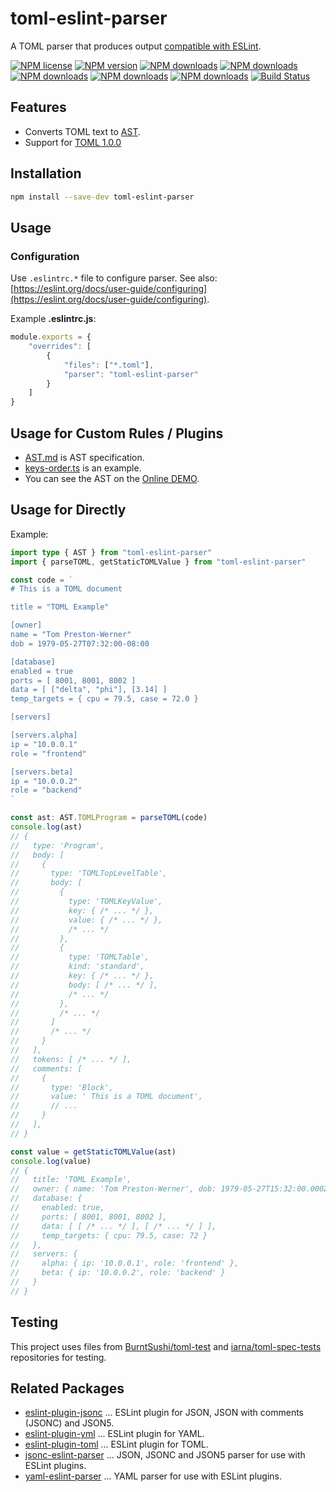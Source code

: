 # toml-eslint-parser

A TOML parser that produces output [compatible with ESLint](https://eslint.org/docs/developer-guide/working-with-custom-parsers#all-nodes).

[![NPM license](https://img.shields.io/npm/l/toml-eslint-parser.svg)](https://www.npmjs.com/package/toml-eslint-parser)
[![NPM version](https://img.shields.io/npm/v/toml-eslint-parser.svg)](https://www.npmjs.com/package/toml-eslint-parser)
[![NPM downloads](https://img.shields.io/badge/dynamic/json.svg?label=downloads&colorB=green&suffix=/day&query=$.downloads&uri=https://api.npmjs.org//downloads/point/last-day/toml-eslint-parser&maxAge=3600)](http://www.npmtrends.com/toml-eslint-parser)
[![NPM downloads](https://img.shields.io/npm/dw/toml-eslint-parser.svg)](http://www.npmtrends.com/toml-eslint-parser)
[![NPM downloads](https://img.shields.io/npm/dm/toml-eslint-parser.svg)](http://www.npmtrends.com/toml-eslint-parser)
[![NPM downloads](https://img.shields.io/npm/dy/toml-eslint-parser.svg)](http://www.npmtrends.com/toml-eslint-parser)
[![NPM downloads](https://img.shields.io/npm/dt/toml-eslint-parser.svg)](http://www.npmtrends.com/toml-eslint-parser)
[![Build Status](https://github.com/ota-meshi/toml-eslint-parser/workflows/CI/badge.svg?branch=main)](https://github.com/ota-meshi/toml-eslint-parser/actions?query=workflow%3ACI)

## Features

- Converts TOML text to [AST](./docs/AST.md).
- Support for [TOML 1.0.0](https://toml.io/en/v1.0.0)

## Installation

```bash
npm install --save-dev toml-eslint-parser
```

## Usage

### Configuration

Use `.eslintrc.*` file to configure parser. See also: [https://eslint.org/docs/user-guide/configuring](https://eslint.org/docs/user-guide/configuring).

Example **.eslintrc.js**:

```js
module.exports = {
    "overrides": [
        {
            "files": ["*.toml"],
            "parser": "toml-eslint-parser"
        }
    ]
}
```

## Usage for Custom Rules / Plugins

- [AST.md](./docs/AST.md) is AST specification.
- [keys-order.ts](https://github.com/ota-meshi/eslint-plugin-toml/blob/main/src/rules/keys-order.ts) is an example.
- You can see the AST on the [Online DEMO](https://ota-meshi.github.io/toml-eslint-parser/).

## Usage for Directly

Example:

```ts
import type { AST } from "toml-eslint-parser"
import { parseTOML, getStaticTOMLValue } from "toml-eslint-parser"

const code = `
# This is a TOML document

title = "TOML Example"

[owner]
name = "Tom Preston-Werner"
dob = 1979-05-27T07:32:00-08:00

[database]
enabled = true
ports = [ 8001, 8001, 8002 ]
data = [ ["delta", "phi"], [3.14] ]
temp_targets = { cpu = 79.5, case = 72.0 }

[servers]

[servers.alpha]
ip = "10.0.0.1"
role = "frontend"

[servers.beta]
ip = "10.0.0.2"
role = "backend"
`

const ast: AST.TOMLProgram = parseTOML(code)
console.log(ast)
// {
//   type: 'Program',
//   body: [
//     {
//       type: 'TOMLTopLevelTable',
//       body: [
//         {
//           type: 'TOMLKeyValue',
//           key: { /* ... */ },
//           value: { /* ... */ },
//           /* ... */
//         },
//         {
//           type: 'TOMLTable',
//           kind: 'standard',
//           key: { /* ... */ },
//           body: [ /* ... */ ],
//           /* ... */
//         },
//         /* ... */
//       ]
//       /* ... */
//     }
//   ],
//   tokens: [ /* ... */ ],
//   comments: [
//     {
//       type: 'Block',
//       value: ' This is a TOML document',
//       // ...
//     }
//   ],
// }

const value = getStaticTOMLValue(ast)
console.log(value)
// {
//   title: 'TOML Example',
//   owner: { name: 'Tom Preston-Werner', dob: 1979-05-27T15:32:00.000Z },
//   database: {
//     enabled: true,
//     ports: [ 8001, 8001, 8002 ],
//     data: [ [ /* ... */ ], [ /* ... */ ] ],
//     temp_targets: { cpu: 79.5, case: 72 }
//   },
//   servers: {
//     alpha: { ip: '10.0.0.1', role: 'frontend' },
//     beta: { ip: '10.0.0.2', role: 'backend' }
//   }
// }
```

## Testing

This project uses files from [BurntSushi/toml-test](https://github.com/BurntSushi/toml-test) and [iarna/toml-spec-tests](https://github.com/iarna/toml-spec-tests) repositories for testing.

## Related Packages

- [eslint-plugin-jsonc](https://github.com/ota-meshi/eslint-plugin-jsonc) ... ESLint plugin for JSON, JSON with comments (JSONC) and JSON5.
- [eslint-plugin-yml](https://github.com/ota-meshi/eslint-plugin-yml) ... ESLint plugin for YAML.
- [eslint-plugin-toml](https://github.com/ota-meshi/eslint-plugin-toml) ... ESLint plugin for TOML.
- [jsonc-eslint-parser](https://github.com/ota-meshi/jsonc-eslint-parser) ... JSON, JSONC and JSON5 parser for use with ESLint plugins.
- [yaml-eslint-parser](https://github.com/ota-meshi/yaml-eslint-parser) ... YAML parser for use with ESLint plugins.
